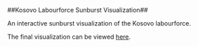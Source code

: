 ##Kosovo Labourforce Sunburst Visualization##

An interactive sunburst visualization of the Kosovo labourforce. 

The final visualization can be viewed [here](http://opendatakosovo.github.io/kosovo-labour-market-sunburst/). 
